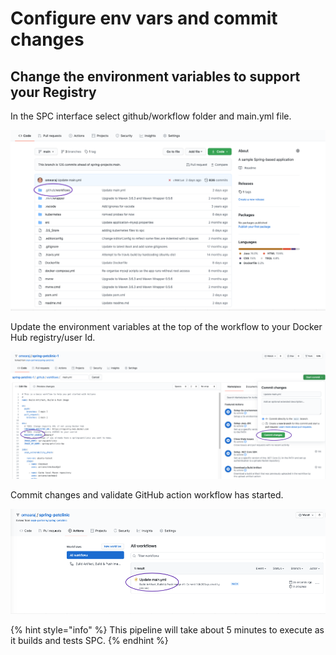 # Configure env vars and commit changes

## Change the environment variables to support your Registry

In the SPC interface select github/workflow folder and main.yml file. 

![](../../../../.gitbook/assets/env_var_change.png)

Update the environment variables at the top of the workflow to your Docker Hub registry/user Id.

![](../../../../.gitbook/assets/screen-shot-2020-08-25-at-3.35.08-pm.png)



Commit changes and validate GitHub action workflow has started. 

![](../../../../.gitbook/assets/actions_running_purple_circle.png)

{% hint style="info" %}
This pipeline will take about 5 minutes to execute as it builds and tests SPC.
{% endhint %}

